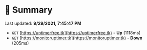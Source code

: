 # 📖 Summary
Last updated: **9/29/2021, 7:45:47 PM**

- `GET` [https://uptimerfree.tk](https://uptimerfree.tk) - **Up** (1118ms)
- `GET` [https://monitoruptimer.tk](https://monitoruptimer.tk) - **Down** (205ms)
